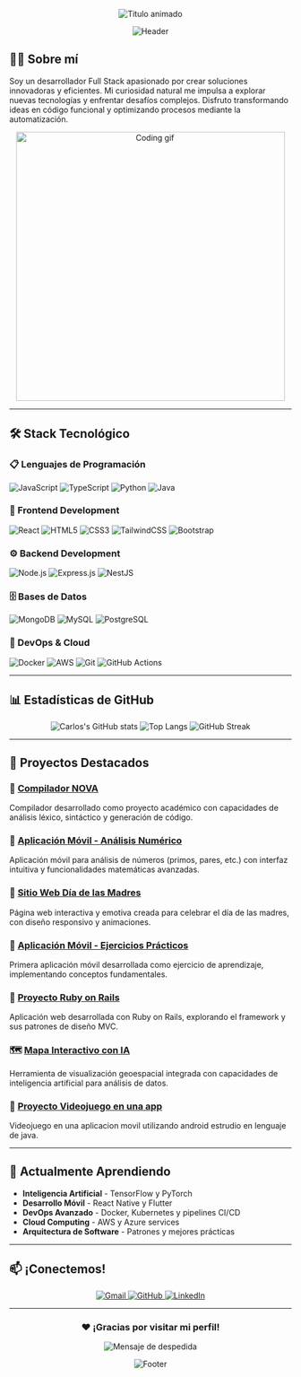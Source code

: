 <p align="center">
  <img src="https://readme-typing-svg.demolab.com?font=Fira+Code&weight=800&size=30&duration=4500&pause=1000&color=22D3EE&center=true&vCenter=true&width=500&lines=Hola+Mundo%21+%F0%9F%91%8B;Soy+Carlos+Nol;Desarrollador+Full+Stack" alt="Titulo animado" />
</p>

<div align="center">
  
![Header](https://capsule-render.vercel.app/api?type=waving&color=gradient&height=220&section=header&text=Carlos+Nol&fontSize=60&fontAlignY=35&animation=fadeIn&desc=Desarrollador+Full+Stack&descSize=20&descAlignY=55)

</div>

## 👨‍💻 Sobre mí

Soy un desarrollador Full Stack apasionado por crear soluciones innovadoras y eficientes. Mi curiosidad natural me impulsa a explorar nuevas tecnologías y enfrentar desafíos complejos. Disfruto transformando ideas en código funcional y optimizando procesos mediante la automatización.

<p align="center">
  <img src="https://media.giphy.com/media/qgQUggAC3Pfv687qPC/giphy.gif" width="480" alt="Coding gif" />
</p>

---

## 🛠️ Stack Tecnológico

### 📋 Lenguajes de Programación
![JavaScript](https://img.shields.io/badge/JavaScript-F7DF1E?style=for-the-badge&logo=javascript&logoColor=black)
![TypeScript](https://img.shields.io/badge/TypeScript-007ACC?style=for-the-badge&logo=typescript&logoColor=white)
![Python](https://img.shields.io/badge/Python-3776AB?style=for-the-badge&logo=python&logoColor=white)
![Java](https://img.shields.io/badge/Java-ED8B00?style=for-the-badge&logo=openjdk&logoColor=white)

### 🎨 Frontend Development
![React](https://img.shields.io/badge/React-20232A?style=for-the-badge&logo=react&logoColor=61DAFB)
![HTML5](https://img.shields.io/badge/HTML5-E34F26?style=for-the-badge&logo=html5&logoColor=white)
![CSS3](https://img.shields.io/badge/CSS3-1572B6?style=for-the-badge&logo=css3&logoColor=white)
![TailwindCSS](https://img.shields.io/badge/Tailwind_CSS-38B2AC?style=for-the-badge&logo=tailwind-css&logoColor=white)
![Bootstrap](https://img.shields.io/badge/Bootstrap-7952B3?style=for-the-badge&logo=bootstrap&logoColor=white)

### ⚙️ Backend Development
![Node.js](https://img.shields.io/badge/Node.js-339933?style=for-the-badge&logo=nodedotjs&logoColor=white)
![Express.js](https://img.shields.io/badge/Express.js-000000?style=for-the-badge&logo=express&logoColor=white)
![NestJS](https://img.shields.io/badge/NestJS-E0234E?style=for-the-badge&logo=nestjs&logoColor=white)

### 🗄️ Bases de Datos
![MongoDB](https://img.shields.io/badge/MongoDB-47A248?style=for-the-badge&logo=mongodb&logoColor=white)
![MySQL](https://img.shields.io/badge/MySQL-00758F?style=for-the-badge&logo=mysql&logoColor=white)
![PostgreSQL](https://img.shields.io/badge/PostgreSQL-316192?style=for-the-badge&logo=postgresql&logoColor=white)

### 🚀 DevOps & Cloud
![Docker](https://img.shields.io/badge/Docker-2496ED?style=for-the-badge&logo=docker&logoColor=white)
![AWS](https://img.shields.io/badge/AWS-232F3E?style=for-the-badge&logo=amazon-aws&logoColor=white)
![Git](https://img.shields.io/badge/Git-F05032?style=for-the-badge&logo=git&logoColor=white)
![GitHub Actions](https://img.shields.io/badge/GitHub_Actions-2088FF?style=for-the-badge&logo=github-actions&logoColor=white)

---

## 📊 Estadísticas de GitHub

<div align="center">
  
![Carlos's GitHub stats](https://github-readme-stats.vercel.app/api?username=CarlosNol8411&show_icons=true&theme=radical&hide_border=true&include_all_commits=true&count_private=true)
![Top Langs](https://github-readme-stats.vercel.app/api/top-langs/?username=CarlosNol8411&layout=compact&theme=radical&hide_border=true&langs_count=8)
![GitHub Streak](https://streak-stats.demolab.com/?user=CarlosNol8411&theme=radical&hide_border=true)
  
</div>

---

## 🚀 Proyectos Destacados

### 🔬 [Compilador NOVA](https://github.com/CarlosNol8411/NOVA)
Compilador desarrollado como proyecto académico con capacidades de análisis léxico, sintáctico y generación de código.

### 📱 [Aplicación Móvil - Análisis Numérico](https://github.com/CarlosNol8411/AplcicacionMovilDe_Numeros_primos_paresetc)
Aplicación móvil para análisis de números (primos, pares, etc.) con interfaz intuitiva y funcionalidades matemáticas avanzadas.

### 💝 [Sitio Web Día de las Madres](https://github.com/CarlosNol8411/Feliz-dia-madres)
Página web interactiva y emotiva creada para celebrar el día de las madres, con diseño responsivo y animaciones.

### 🎯 [Aplicación Móvil - Ejercicios Prácticos](https://github.com/CarlosNol8411/ApicacionesMovilPrimerEjercicio)
Primera aplicación móvil desarrollada como ejercicio de aprendizaje, implementando conceptos fundamentales.

### 🚂 [Proyecto Ruby on Rails](https://github.com/CarlosNol8411/Ruby-on-Rails)
Aplicación web desarrollada con Ruby on Rails, explorando el framework y sus patrones de diseño MVC.

### 🗺️ [Mapa Interactivo con IA](https://github.com/CarlosNol8411/Mapa-IA)
Herramienta de visualización geoespacial integrada con capacidades de inteligencia artificial para análisis de datos.

### 👾 [Proyecto Videojuego en una app](https://github.com/diegofregoso/warshadows-paginaweb)
Videojuego en una aplicacion movil utilizando android estrudio en lenguaje de java.

---

## 🌱 Actualmente Aprendiendo

- **Inteligencia Artificial** - TensorFlow y PyTorch
- **Desarrollo Móvil** - React Native y Flutter
- **DevOps Avanzado** - Docker, Kubernetes y pipelines CI/CD
- **Cloud Computing** - AWS y Azure services
- **Arquitectura de Software** - Patrones y mejores prácticas

---

## 📫 ¡Conectemos!

<p align="center">
  <a href="mailto:cn8411@gmail.com">
    <img src="https://img.shields.io/badge/Gmail-EA4335?style=for-the-badge&logo=gmail&logoColor=white" alt="Gmail" />
  </a>
  <a href="https://github.com/CarlosNol8411" target="_blank">
    <img src="https://img.shields.io/badge/GitHub-181717?style=for-the-badge&logo=github&logoColor=white" alt="GitHub" />
  </a>
  <a href="https://www.linkedin.com/in/tu-perfil" target="_blank">
    <img src="https://img.shields.io/badge/LinkedIn-0A66C2?style=for-the-badge&logo=linkedin&logoColor=white" alt="LinkedIn" />
  </a>
</p>

---

<div align="center">
  
### ❤️ ¡Gracias por visitar mi perfil!

<p align="center">
  <img src="https://readme-typing-svg.demolab.com?font=Fira+Code&size=16&pause=1000&color=22D3EE&center=true&vCenter=true&width=500&lines=%C2%A1No+dudes+en+contactarme%21;Construyamos+algo+incre%C3%ADble+juntos+%F0%9F%9A%80" alt="Mensaje de despedida" />
</p>

![Footer](https://capsule-render.vercel.app/api?type=waving&color=gradient&height=100&section=footer)

</div>
